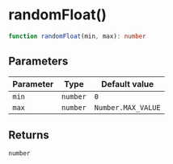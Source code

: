 # randomFloat()

```ts
function randomFloat(min, max): number
```

## Parameters

| Parameter | Type | Default value |
| ------ | ------ | ------ |
| `min` | `number` | `0` |
| `max` | `number` | `Number.MAX_VALUE` |

## Returns

`number`
